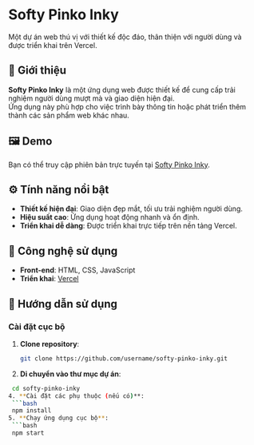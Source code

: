 # Softy Pinko Inky

Một dự án web thú vị với thiết kế độc đáo, thân thiện với người dùng và được triển khai trên Vercel.

## 🌟 Giới thiệu  
**Softy Pinko Inky** là một ứng dụng web được thiết kế để cung cấp trải nghiệm người dùng mượt mà và giao diện hiện đại.  
Ứng dụng này phù hợp cho việc trình bày thông tin hoặc phát triển thêm thành các sản phẩm web khác nhau.

## 🖼️ Demo  
Bạn có thể truy cập phiên bản trực tuyến tại [Softy Pinko Inky](https://softy-pinko-inky.vercel.app/).  

## ⚙️ Tính năng nổi bật  
- **Thiết kế hiện đại**: Giao diện đẹp mắt, tối ưu trải nghiệm người dùng.  
- **Hiệu suất cao**: Ứng dụng hoạt động nhanh và ổn định.  
- **Triển khai dễ dàng**: Được triển khai trực tiếp trên nền tảng Vercel.  

## 🚀 Công nghệ sử dụng  
- **Front-end**: HTML, CSS, JavaScript  
- **Triển khai**: [Vercel](https://vercel.com/)  

## 📄 Hướng dẫn sử dụng  

### Cài đặt cục bộ  
1. **Clone repository**:  
   ```bash  
   git clone https://github.com/username/softy-pinko-inky.git  
2. **Di chuyển vào thư mục dự án**:
  ```bash  
   cd softy-pinko-inky  
4. **Cài đặt các phụ thuộc (nếu có)**:
   ```bash  
   npm install  
5. **Chạy ứng dụng cục bộ**:
   ```bash  
   npm start  
